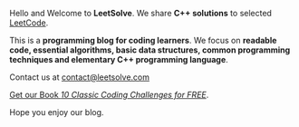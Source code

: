 Hello and Welcome to **LeetSolve**. We share **C++ solutions** to selected [LeetCode](https://leetcode.com/). 

This is a **programming blog for coding learners**. We focus on **readable code, essential algorithms, basic data structures, common programming techniques and elementary C++ programming language**.

Contact us at [contact@leetsolve.com](mailto:contact@leetsolve.com)

[Get our Book *10 Classic Coding Challenges for FREE*](https://creative-creator-6041.ck.page/fccaee5f9a).

Hope you enjoy our blog.
